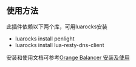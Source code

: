 
## 使用方法

此插件依赖以下两个库，可用luarocks安装

- luarocks install penlight
- luarocks install lua-resty-dns-client

安装和使用文档可参考[Orange Balancer 安装及使用](http://zhjwpku.com/2017/11/14/orange-balancer-plugin-tutorial.html)
